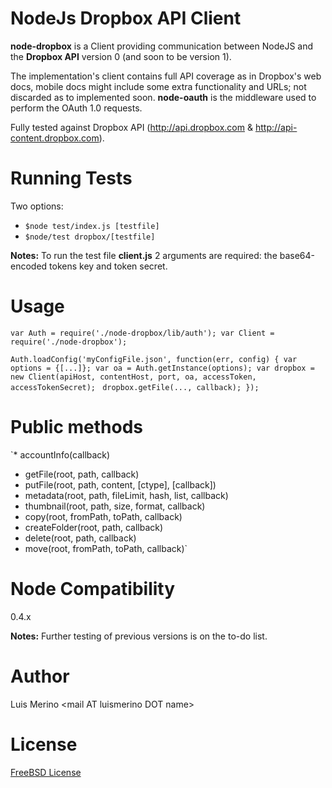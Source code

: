 NodeJs Dropbox API Client
===

__node-dropbox__ is a Client providing communication between NodeJS and the __Dropbox API__ version 0 (and soon to be version 1).

The implementation's client contains full API coverage as in Dropbox's web docs, mobile docs might include some extra functionality and URLs; not discarded as to implemented soon. __node-oauth__ is the middleware used to perform the OAuth 1.0 requests.

Fully tested against Dropbox API (http://api.dropbox.com & http://api-content.dropbox.com).

Running Tests
===
Two options:

 *   `$node test/index.js [testfile]`
 *   `$node/test dropbox/[testfile]`

__Notes:__ To run the test file __client.js__ 2 arguments are required: the base64-encoded tokens key and token secret.

Usage
===
`var Auth = require('./node-dropbox/lib/auth');
var Client = require('./node-dropbox');`

`Auth.loadConfig('myConfigFile.json', function(err, config) {
   var options = {[...]};
   var oa = Auth.getInstance(options);
   var dropbox = new Client(apiHost, contentHost, port, oa, accessToken, accessTokenSecret);`
`
   dropbox.getFile(..., callback);
});`

Public methods
===
`* accountInfo(callback)
* getFile(root, path, callback)
* putFile(root, path, content, [ctype], [callback])
* metadata(root, path, fileLimit, hash, list, callback)
* thumbnail(root, path, size, format, callback)
* copy(root, fromPath, toPath, callback)
* createFolder(root, path, callback)
* delete(root, path, callback)
* move(root, fromPath, toPath, callback)`

Node Compatibility
===
0.4.x

__Notes:__ Further testing of previous versions is on the to-do list.

Author
===
Luis Merino &lt;mail AT luismerino DOT name&gt;

License
===
[FreeBSD License](License.md)